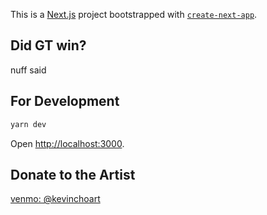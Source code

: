 This is a [Next.js](https://nextjs.org) project bootstrapped with [`create-next-app`](https://nextjs.org/docs/app/api-reference/cli/create-next-app).

## Did GT win?
nuff said



## For Development
```bash
yarn dev
```

Open [http://localhost:3000](http://localhost:3000).

## Donate to the Artist 

[venmo: @kevinchoart](https://venmo.com/kevinchoart)